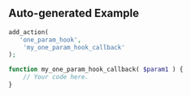 ## Auto-generated Example

```php
add_action(
   'one_param_hook',
    'my_one_param_hook_callback'
);

function my_one_param_hook_callback( $param1 ) {
    // Your code here.
}
```